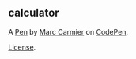 calculator
----------


A [Pen](https://codepen.io/marema31/pen/ayVOQx) by [Marc Carmier](https://codepen.io/marema31) on [CodePen](https://codepen.io).

[License](https://codepen.io/marema31/pen/ayVOQx/license).